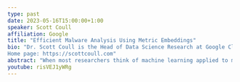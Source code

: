 ```yaml
---
type: past
date: 2023-05-16T15:00:00+1:00
speaker: Scott Coull
affiliation: Google
title: "Efficient Malware Analysis Using Metric Embeddings"
bio: "Dr. Scott Coull is the Head of Data Science Research at Google Cloud Security, where he leads a team of talented data scientists in applying cutting-edge machine learning techniques to solve complex computer and network security problems. Over the course of his 20-year career, his research interests have spanned a range of topics, including malware classification, censorship circumvention, network traffic analysis, data privacy, and applied cryptography. Most recently, he and his team have begun exploring ways to more tightly couple cybersecurity subject matter expertise with machine learning technologies through the application of weakly supervised learning and large language models. Dr. Coull received his PhD in Computer Science from Johns Hopkins University and completed a NSF/CRA Computing Innovation Fellowship at the University of North Carolina at Chapel Hill.
Home page: https://scottcoull.com"
abstract: "When most researchers think of machine learning applied to malware analysis their minds usually turn toward malware detection. However, real-world malware analysis consists of a complex pipeline of classifiers and data analysis – from dataset sampling techniques to classification of capabilities to retrieval of new training samples from user systems. In this talk, we explore the possibility of streamlining this malware analysis pipeline and reducing tech debt through a single, efficient malware embedding that can be leveraged for multiple downstream tasks. Our evaluation on multiple malware classification datasets, consisting of millions of binaries, shows that our efficient embeddings are capable of successfully transferring to tasks across the entire analysis pipeline. Despite this success, the performance on some tasks lags behind that of purpose-built models, indicating an interesting trade-off between maintenance cost and performance."
youtube: risVEJ1yWRg
---
```

